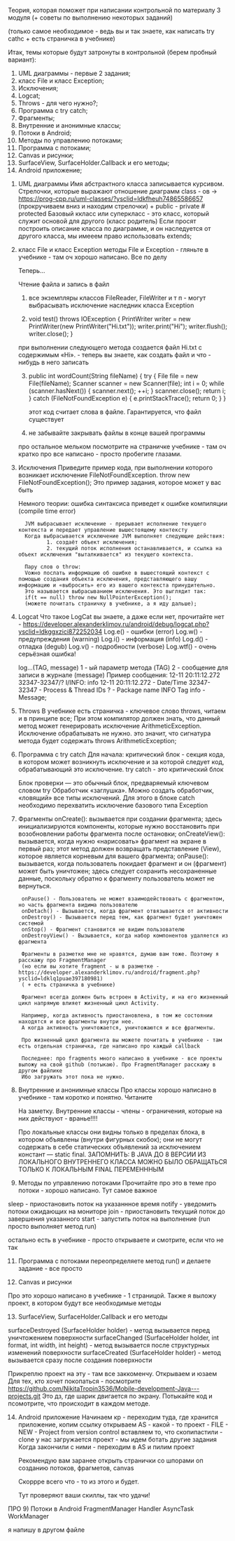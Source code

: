 Теория, которая поможет при написании контрольной по материалу 3 модуля
(+ советы по выполнению некоторых заданий)

(только самое необходимое - ведь вы и так знаете, как написать try cathc + есть страничка в учебнике)

Итак, темы которые будут затронуты в контрольной (берем пробный вариант):
  1. UML диаграммы - первые 2 задания;
  2. класс File и класс Exception;
  3. Исключения;
  4. Logcat;
  5. Throws - для чего нужно?;
  6. Программа с try catch;
  7. Фрагменты;
  8. Внутренние и анонимные классы;
  9. Потоки в Android;
  10. Методы по управлению потоками;
  11. Программа с потоками;
  12. Canvas и рисунки;
  13. SurfaceView, SurfaceHolder.Callback и его методы;
  14. Android приложение;

1) UML диаграммы
       Имя абстрактного класса записывается курсивом.
       Стрелочки, которые выражают отношение диаграмм class - ов -> https://prog-cpp.ru/uml-classes/?ysclid=ldkfheuh74865586657 (прокручиваем вниз и находим стрелочки)
          + public
          - private
          # protected
      Базовый ккласс или суперкласс - это класс, который служит основой для другого (класс родитель)
      Если просят построить описание класса по диаграмме, и он наследуется от другого класса, мы имееем право использовать extends;
      
2) класс File и класс Exception
    методы File и Exception - гляньте в учебнике - там оч хорошо написано. Все по делу
    
    Теперь...
    
    Чтение файла и запись в файл
    
    1. все экземпляры классов FileReader, FileWriter и т п - могут выбрасывать исключение наследник класса Exception
    
    2. void test() throws IOException {
      PrintWriter writer = new PrintWriter(new PrintWriter("Hi.txt"));
      writer.print("Hi");
      writer.flush();
      writer.close();
    }
    
    при выполнении следующего метода создается файл Hi.txt с содержимым «Hi». - теперь вы знаете, как создать файл и что - нибудь в него записать
    
    3. public int wordCount(String fileName) {
      try {
          File file = new File(fileName);
          Scanner scanner = new Scanner(file);
          int i = 0;
          while (scanner.hasNext()) {
            scanner.next();
            ++i;
          }
          scanner.close();
          return i;
          } catch (FileNotFoundException e) {
            e.printStackTrace();
            return 0;
          }
        }
        
        этот код считает слова в файле. Гарантируется, что файл существует
        
    4. не забывайте закрывать файлы в конце вашей программы
    
    про остальное мельком посмотрите на страничке учебнике - там оч кратко про все написано - просто пробегите глазами.
    
3) Исключения
      Приведите пример кода, при выполнении которого возникает исключение FileNotFoundException.
      throw new FileNotFoundException(); 
      Это пример задания, которое может у вас быть 

      Немного теории:
         ошибка синтаксиса приведет к ошибке компиляции (compile time error)
         
         JVM выбрасывает исключение - прерывает исполнение текущего контекста и передает управление вышестоящему контексту
         Когда выбрасывается исключение JVM выполняет следующие действия:
                1. создаёт объект исключения;
                2. текущий поток исполнения останавливается, и ссылка на объект исключения "выталкивается" из текущего контекста.
         
         Пару слов о throw:
         Vожно послать информацию об ошибке в вышестоящий контекст с помощью создания объекта исключения, представляющего вашу информацию и «выбросить» его из вашего контекста принудительно. 
         Это называется выбрасыванием исключения. Это выглядит так:
         if(t == null) throw new NullPointerException();
         (можете почитать страничку в учебнике, а я иду дальше);
         
4) Logcat
    Что такое LogCat вы знаете, а даже если нет, прочитайте нет - https://developer.alexanderklimov.ru/android/debug/logcat.php?ysclid=ldkggxzici872252034
      Log.e() - ошибки (error)
      Log.w() - предупреждения (warning)
      Log.i() - информация (info)
      Log.d() - отладка (degub)
      Log.v() - подробности (verbose)
      Log.wtf() - очень серьёзная ошибка! 
      
      log...(TAG, message)
      1 - ый параметр метода (TAG)
      2 - сообщение для записи в журнале (message)
      Пример сообщения: 12-11 20:11:12.272 32347-32347/? I/INFO: info
          12-11 20:11:12.272 - Date/Time
          32347-32347 - Process & Thread IDs
          ? - Package name
          INFO Tag
          info - Message;
          
5) Throws
     В учебнике есть страничка - ключевое слово throws, читаем и в принципе все;
     При этом компилятор должен знать, 
     что данный метод может генерировать исключение ArithmeticException. Исключение обрабатывать не нужно.
     это значит, что сигнатура метода будет содержать throws ArithmeticException;
     
6) Программа с try catch
      Для начала: критический блок - секция кода, в котором может возникнуть исключение и за которой следует код, обрабатывающий это исключение.
      try catch - это критический блок

      Блок проверки — это обычный блок, предваряемый ключевом словом try
      Обработчик «заглушка». Можно создать обработчик, «ловящий» все типы исключений. 
      Для этого в блоке catch необходимо перехватить исключение базового типа Exception
      
7) Фрагменты
    onCreate(): вызывается при создании фрагмента; 
        здесь инициализируются компоненты, которые нужно восстановить при возобновлении работы фрагмента после остановки;
    onCreateView(): вызывается, когда нужно «нарисовать» фрагмент на экране в первый раз; 
        этот метод должен возвращать представление (View), которое является корневым для вашего фрагмента;
    onPause(): вызывается, когда пользователь покидает фрагмент и он (фрагмент) может быть уничтожен; 
        здесь следует сохранить несохраненные данные, поскольку обратно к фрагменту пользователь может не вернуться.
            
        onPause() - Пользователь не может взаимодействовать с фрагментом, но часть фрагмента видима пользователю
        onDetach() - Вызывается, когда фрагмент отвязывается от активности
        onDestroy() - Вызывается перед тем, как фрагмент будет уничтожен системой
        onStop() - Фрагмент становится не видим пользователю
        onDestroyView() - Вызывается, когда набор компонентов удаляется из фрагмента
        
        Фрагменты в разметке мне не нравятся, думаю вам тоже. Поэтому я расскажу про FragmentManager
        (но если вы хотите fragment - ы в разметке - https://developer.alexanderklimov.ru/android/fragment.php?ysclid=ldklq1puae397180981)
        ( + есть страничка в учебнике)
        
        Фрагмент всегда должен быть встроен в Activity, и на его жизненный цикл напрямую влияет жизненный цикл Activity.

        Например, когда активность приостановлена, в том же состоянии находятся и все фрагменты внутри нее. 
        А когда активность уничтожается, уничтожаются и все фрагменты. 
        
        Про жизненный цикл фрагмента вы можете почитать в учебнике - там есть отдельная страничка, где написано про каждый callback
        
        Последнее: про fragments много написано в учебнике - все проекты выложу на свой github (потыкаю). Про FragmentManager расскажу в другом файлике
        Ибо загружать этот пока не нужно.
        
8) Внутренние и анонимные классы
   Про классы хорошо написано в учебнике - там коротко и понятно. Читаните
   
   На заметку.
   Внутренние классы - члены - ограничения, которые на них действуют - вранье!!!!
   
   Про локальные классы
   они видны только в пределах блока, в котором объявлены (внутри фигурных скобок);
   они не могут содержать в себе статических объявлений за исключением констант — static final.
   ЗАПОМНИТЬ: В JAVA ДО 8 ВЕРСИИ ИЗ ЛОКАЛЬНОГО ВНУТРЕННЕГО КЛАССА МОЖНО БЫЛО ОБРАЩАТЬСЯ ТОЛЬКО К ЛОКАЛЬНЫМ FINAL ПЕРЕМЕНННЫМ
   
10) Методы по управлению потоками
  Прочитайте про это в теме про потоки - хорошо написано.
  Тут самое важное
  
  sleep - приостановить поток на указаннное время
  notify - уведомить потоки ожидающих на мониторе 
  join - приостановить текущий поток до завершения указанного
  start - запустить поток на выполнение (run просто выполняет метод run)
  
  остально есть в учебнике - просто открываете и смотрите, если что не так
  
11) Программа с потоками
    переопределяете метод run() и делаете задание - все просто 
    
12) Canvas и рисунки
  
  Про это хорошо написано в учебнике - 1 страницой. Также я выложу проект, в котором будут все необходимые методы
  
13) SurfaceView, SurfaceHolder.Callback и его методы

  surfaceDestroyed (SurfaceHolder holder) - метод вызывается перед уничтожением поверхности 
  surfaceChanged (SurfaceHolder holder, int format, int width, int height) - метод вызывается после структурных изменений поверхности 
  surfaceCreated (SurfaceHolder holder) - метод вызывается сразу после создания поверхности 
  
  Прикреплю проект на эту - там все заккоменчу. Открываем и юзаем
  Для тех, кто хочет покопаться - посмотрите https://github.com/NikitaTropin3536/Mobile-development-Java---projects.git
  Это дз, где шарик двигается по экрану.
  Потыкайте код и псомотрите, что происходит в каждом методе.
  
14) Android приложение
    Начинаем кр - переходим туда, где хранится приложение, копим ссылку
    открываем AS - какой - то проект - FILE - NEW - Project from version control
    вставляем то, что скопипастили - clone
    у нас загружается проект - мы идем ботать другие задания
    Когда закончили с ними - переходим в AS и пилим проект 
    
    Рекомендую вам заранее открыть странички со шпорами оп созданию потоков, фрагметов, canvas
    
    Скоррре всего что - то из этого и будет.
    
    Тут проверяют ваши скиллы, так что удачи!
  
  
  ПРО
  9) Потоки в Android 
  FragmentManager 
  Handler
  AsyncTask
  WorkManager
  
 я напишу в другом файле 
